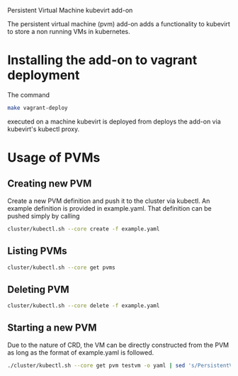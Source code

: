 Persistent Virtual Machine kubevirt add-on

The persistent virtual machine (pvm) add-on adds a functionality to kubevirt
to store a non running VMs in kubernetes.

# Installing the add-on to vagrant deployment

The command

```bash
make vagrant-deploy
```

executed on a machine kubevirt is deployed from deploys the add-on via
kubevirt's kubectl proxy.

# Usage of PVMs

## Creating new PVM

Create a new PVM definition and push it to the cluster via kubectl. An example
definition is provided in example.yaml. That definition can be pushed simply by
calling

```bash
cluster/kubectl.sh --core create -f example.yaml
```

## Listing PVMs

```bash
cluster/kubectl.sh --core get pvms
```

## Deleting PVM

```bash
cluster/kubectl.sh --core delete -f example.yaml
```

## Starting a new PVM

Due to the nature of CRD, the VM can be directly constructed from the PVM as
long as the format of example.yaml is followed.

```bash
./cluster/kubectl.sh --core get pvm testvm -o yaml | sed 's/PersistentVirtualMachine/VirtualMachine/' | ./cluster/kubectl.sh create -f -
```
